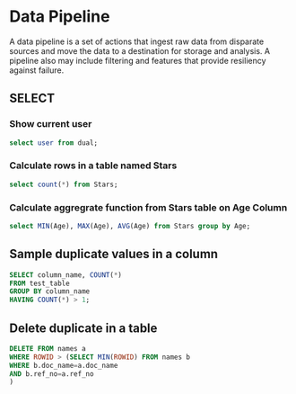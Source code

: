 # Data Pipeline
A data pipeline is a set of actions that ingest raw data from disparate sources and move the data to a destination for storage and analysis. A pipeline also may include filtering and features that provide resiliency against failure.


##  SELECT


### Show current user 

```sql
select user from dual;
```

### Calculate rows in a table named Stars
```sql
select count(*) from Stars;
```

### Calculate aggregrate function from Stars table on Age Column
```sql
select MIN(Age), MAX(Age), AVG(Age) from Stars group by Age;
```

## Sample duplicate values in a column
```sql
SELECT column_name, COUNT(*)
FROM test_table
GROUP BY column_name
HAVING COUNT(*) > 1;
```

## Delete duplicate in a table
```sql
DELETE FROM names a
WHERE ROWID > (SELECT MIN(ROWID) FROM names b
WHERE b.doc_name=a.doc_name
AND b.ref_no=a.ref_no
)
```

